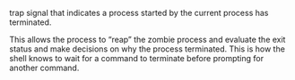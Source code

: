  trap signal that indicates a process started by the current process has terminated.

This allows the process to “reap” the zombie process and evaluate the exit status and make decisions on why the process terminated. This is how the shell knows to wait for a command to terminate before prompting for another command.
